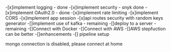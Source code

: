 -[x]implement logging - done
-[x]implement security - snyk done
-[x]implement OAuth2.0 - done
-[x]implement rate limiting
-[x]implement CORS
-[x]implement app session
-[x]api routes security with random keys generator
-[]implement use of kafka - remaining
-[]deploy to a server -  remaining
-[]Connect with Docker
-[]Connect with AWS
-[]AWS stepfuction can be better
-[]enhancements
-[] pipeline setup

mongo connection is disabled, please connect at home

 
